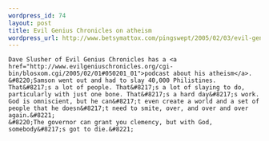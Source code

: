 ```yaml
--- 
wordpress_id: 74
layout: post
title: Evil Genius Chronicles on atheism
wordpress_url: http://www.betsymattox.com/pingswept/2005/02/03/evil-genius-chronicles-on-atheism/
---
```

	Dave Slusher of Evil Genius Chronicles has a <a href="http://www.evilgeniuschronicles.org/cgi-bin/blosxom.cgi/2005/02/01#050201_01">podcast about his atheism</a>.
	&#8220;Samson went out and had to slay 40,000 Philistines. That&#8217;s a lot of people. That&#8217;s a lot of slaying to do, particularly with just one bone. That&#8217;s a hard day&#8217;s work. God is omniscient, but he can&#8217;t even create a world and a set of people that he doesn&#8217;t need to smite, over, and over and over again.&#8221;
	&#8220;The governor can grant you clemency, but with God, somebody&#8217;s got to die.&#8221;
